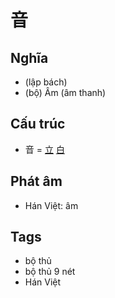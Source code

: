 # 音

## Nghĩa

* (lập bách)
* (bộ) Âm (âm thanh)

## Cấu trúc
* 音 = [立](立.md) [白](白.md)

## Phát âm

* Hán Việt: âm

## Tags
* bộ thủ
* bộ thủ 9 nét
* Hán Việt

<script>window.HANZI_FIELD='音';</script>
